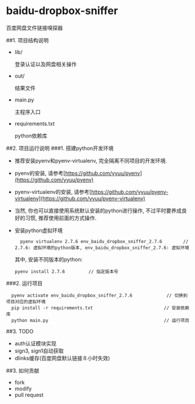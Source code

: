 # baidu-dropbox-sniffer
百度网盘文件链接嗅探器

##1. 项目结构说明
- lib/

	登录认证以及网盘相关操作
- out/

	结果文件
- main.py

	主程序入口
- requirements.txt

	python依赖库

##2. 项目运行说明
###1. 搭建python开发环境
- 推荐安装pyenv和pyenv-virtualenv, 完全隔离不同项目的开发环境.
- pyenv的安装, 请参考[https://github.com/yyuu/pyenv](https://github.com/yyuu/pyenv)
- pyenv-virtualenv的安装, 请参考[https://github.com/yyuu/pyenv-virtualenv](https://github.com/yyuu/pyenv-virtualenv)
- 当然, 你也可以直接使用系统默认安装的python进行操作, 不过平时要养成良好的习惯, 推荐使用前面的方式操作.
- 安装python虚拟环境

  		pyenv virtualenv 2.7.6 env_baidu_dropbox_sniffer_2.7.6        // 2.7.6: 虚拟环境的python版本, env_baidu_dropbox_sniffer_2.7.6: 虚拟环境

  其中, 安装不同版本的python:

	  pyenv install 2.7.6         // 指定版本号

###2. 运行项目

      pyenv activate env_baidu_dropbox_sniffer_2.7.6             // 切换到项目对应的虚拟环境
      pip install -r requirements.txt                 			// 安装依赖库
      python main.py                                  			// 运行项目

##3. TODO
- auth认证模块实现
- sign3, sign1自动获取
- dlinks缓存(百度网盘默认链接８小时失效)

##3. 如何贡献
- fork
- modify
- pull request
